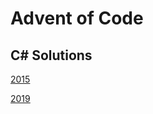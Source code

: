 # Advent of Code

## C# Solutions

[2015](https://github.com/DavidPesta/AdventOfCode/tree/main/csharp/2015)

[2019](https://github.com/DavidPesta/AdventOfCode/tree/main/csharp/2019)